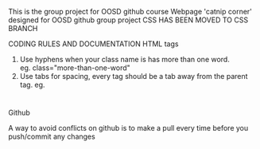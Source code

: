 This is the group project for OOSD github course
Webpage 'catnip corner' designed for OOSD github group project
CSS HAS BEEN MOVED TO CSS BRANCH

CODING RULES AND DOCUMENTATION
HTML tags
1. Use hyphens when your class name is has more than one word.  
   eg. class="more-than-one-word"
2. Use tabs for spacing, every tag should be a tab away from the parent tag.
    eg. <div>
          <h1></h1>
        </div>

Github

A way to avoid conflicts on github is to make a pull every time before you
push/commit any changes
